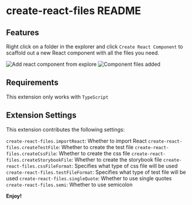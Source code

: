 # create-react-files README

## Features

Right click on a folder in the explorer and click `Create React Component` to scaffold out a new React component with all the files you need.

![Add react component from explore](images/Frame1.png)
![Component files added](images/Frame2.png)

## Requirements

This extension only works with `TypeScript`

## Extension Settings

This extension contributes the following settings:

`create-react-files.importReact`: Whether to import React
`create-react-files.createTestFile`: Whether to create the test file
`create-react-files.createCssFile`: Whether to create the css file
`create-react-files.createStorybookFile`: Whether to create the storybook file
`create-react-files.cssFileFormat`: Specifies what type of css file will be used
`create-react-files.testFileFormat`: Specifies what type of test file will be used
`create-react-files.singleQuote`: Whether to use single quotes
`create-react-files.semi`: Whether to use semicolon

<!-- ## Known Issues -->

<!-- ## Release Notes -->

**Enjoy!**

